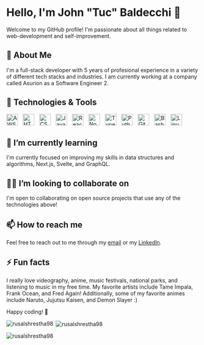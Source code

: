 # Hello, I'm John "Tuc" Baldecchi 👋

Welcome to my GitHub profile! I'm passionate about all things related to web-development and self-improvement.

## 🚀 About Me

I'm a full-stack developer with 5 years of profesional experience in a variety of different tech stacks and industries. I am currently working at a company called Asurion as a Software Engineer 2.

## 🔧 Technologies & Tools

<img align="left" alt="AWS" width="30px" style="padding-right:10px;" src="https://cdn.jsdelivr.net/gh/devicons/devicon/icons/amazonwebservices/amazonwebservices-original.svg" />
<img align="left" alt="HTML" width="30px" style="padding-right:10px;" src="https://cdn.jsdelivr.net/gh/devicons/devicon/icons/html5/html5-plain.svg" />
<img align="left" alt="CSS" width="30px" style="padding-right:10px;" src="https://cdn.jsdelivr.net/gh/devicons/devicon/icons/css3/css3-plain.svg" />
<img align="left" alt="JavaScript" width="30px" style="padding-right:10px;" src="https://cdn.jsdelivr.net/gh/devicons/devicon/icons/javascript/javascript-plain.svg" />
<img align="left" alt="React" width="30px" style="padding-right:10px;" src="https://cdn.jsdelivr.net/gh/devicons/devicon/icons/react/react-original.svg" />
<img align="left" alt="NodeJS" width="30px" style="padding-right:10px;" src="https://cdn.jsdelivr.net/gh/devicons/devicon/icons/nodejs/nodejs-original.svg" />
<img align="left" alt="TypeScript" width="30px" style="padding-right:10px;" src="https://cdn.jsdelivr.net/gh/devicons/devicon/icons/typescript/typescript-plain.svg" />
<img align="left" alt="Python" width="30px" style="padding-right:10px;" src="https://cdn.jsdelivr.net/gh/devicons/devicon/icons/python/python-plain.svg" />
<img align="left" alt="Git" width="30px" style="padding-right:10px;" src="https://cdn.jsdelivr.net/gh/devicons/devicon/icons/git/git-original.svg" />
<img align="left" alt="Bash" width="30px" style="padding-right:10px;" src="https://cdn.jsdelivr.net/gh/devicons/devicon/icons/bash/bash-original.svg" />
<img align="left" alt="Linux" width="30px" style="padding-right:10px;" src="https://cdn.jsdelivr.net/gh/devicons/devicon/icons/linux/linux-original.svg" />
<br>
<br>

## 🌱 I’m currently learning

I'm currently focused on improving my skills in data structures and algorithms, Next.js, Svelte, and GraphQL.

## 👯‍♂️ I’m looking to collaborate on

I'm open to collaborating on open source projects that use any of the technologies above!

## 📫 How to reach me

Feel free to reach out to me through my [email](mailto:rusalo101@gmail.com) or my [LinkedIn](https://www.linkedin.com/in/rusalshrestha/).

## ⚡ Fun facts

I really love videography, anime, music festivals, national parks, and listening to music in my free time. My favorite artists include Tame Impala, Frank Ocean, and Fred Again! Additionally, some of my favorite animes include Naruto, Jujutsu Kaisen, and Demon Slayer :)

Happy coding! 🚀

<p><img align="left" src="https://github-readme-stats.vercel.app/api/top-langs?username=rusalshrestha98&show_icons=true&locale=en&layout=compact&theme=vision-friendly-dark" alt="rusalshrestha98" /></p>

<p>&nbsp;<img align="center" src="https://github-readme-stats.vercel.app/api?username=rusalshrestha98&show_icons=true&locale=en&theme=vision-friendly-dark" alt="rusalshrestha98" /></p>

<p><img align="center" src="https://github-readme-streak-stats.herokuapp.com/?user=rusalshrestha98&theme=vision-friendly-dark" alt="rusalshrestha98" /></p>
